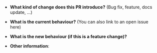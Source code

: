 - **What kind of change does this PR introduce?** (Bug fix, feature, docs update, ...)

* **What is the current behaviour?** (You can also link to an open issue here)

- **What is the new behaviour (if this is a feature change)?**

* **Other information**:
